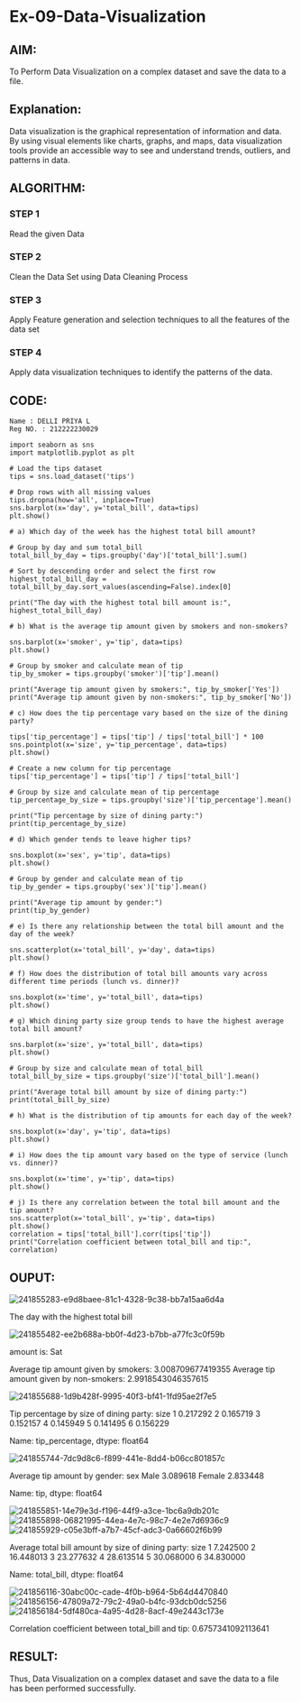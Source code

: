 # Ex-09-Data-Visualization

## AIM:
To Perform Data Visualization on a complex dataset and save the data to a file. 

## Explanation:
Data visualization is the graphical representation of information and data. By using visual elements like charts, graphs, and maps, data visualization tools provide an accessible way to see and understand trends, outliers, and patterns in data.

## ALGORITHM:
### STEP 1
Read the given Data
### STEP 2
Clean the Data Set using Data Cleaning Process
### STEP 3
Apply Feature generation and selection techniques to all the features of the data set
### STEP 4
Apply data visualization techniques to identify the patterns of the data.

## CODE:
```
Name : DELLI PRIYA L
Reg NO. : 212222230029

import seaborn as sns
import matplotlib.pyplot as plt

# Load the tips dataset
tips = sns.load_dataset('tips')

# Drop rows with all missing values
tips.dropna(how='all', inplace=True)
sns.barplot(x='day', y='total_bill', data=tips)
plt.show()

# a) Which day of the week has the highest total bill amount?

# Group by day and sum total_bill
total_bill_by_day = tips.groupby('day')['total_bill'].sum()

# Sort by descending order and select the first row
highest_total_bill_day = total_bill_by_day.sort_values(ascending=False).index[0]

print("The day with the highest total bill amount is:", highest_total_bill_day)

# b) What is the average tip amount given by smokers and non-smokers?

sns.barplot(x='smoker', y='tip', data=tips)
plt.show()

# Group by smoker and calculate mean of tip
tip_by_smoker = tips.groupby('smoker')['tip'].mean()

print("Average tip amount given by smokers:", tip_by_smoker['Yes'])
print("Average tip amount given by non-smokers:", tip_by_smoker['No'])

# c) How does the tip percentage vary based on the size of the dining party?

tips['tip_percentage'] = tips['tip'] / tips['total_bill'] * 100
sns.pointplot(x='size', y='tip_percentage', data=tips)
plt.show()

# Create a new column for tip percentage
tips['tip_percentage'] = tips['tip'] / tips['total_bill']

# Group by size and calculate mean of tip percentage
tip_percentage_by_size = tips.groupby('size')['tip_percentage'].mean()

print("Tip percentage by size of dining party:")
print(tip_percentage_by_size)

# d) Which gender tends to leave higher tips?

sns.boxplot(x='sex', y='tip', data=tips)
plt.show()

# Group by gender and calculate mean of tip
tip_by_gender = tips.groupby('sex')['tip'].mean()

print("Average tip amount by gender:")
print(tip_by_gender)

# e) Is there any relationship between the total bill amount and the day of the week?

sns.scatterplot(x='total_bill', y='day', data=tips)
plt.show()

# f) How does the distribution of total bill amounts vary across different time periods (lunch vs. dinner)?

sns.boxplot(x='time', y='total_bill', data=tips)
plt.show()

# g) Which dining party size group tends to have the highest average total bill amount?

sns.barplot(x='size', y='total_bill', data=tips)
plt.show()

# Group by size and calculate mean of total_bill
total_bill_by_size = tips.groupby('size')['total_bill'].mean()

print("Average total bill amount by size of dining party:")
print(total_bill_by_size)

# h) What is the distribution of tip amounts for each day of the week?

sns.boxplot(x='day', y='tip', data=tips)
plt.show()

# i) How does the tip amount vary based on the type of service (lunch vs. dinner)?

sns.boxplot(x='time', y='tip', data=tips)
plt.show()

# j) Is there any correlation between the total bill amount and the tip amount?
sns.scatterplot(x='total_bill', y='tip', data=tips)
plt.show()
correlation = tips['total_bill'].corr(tips['tip'])
print("Correlation coefficient between total_bill and tip:", correlation)
```

## OUPUT:

![241855283-e9d8baee-81c1-4328-9c38-bb7a15aa6d4a](https://github.com/Priya-Loganathan/ODD2023-Datascience-Ex-09/assets/121166075/158ae14f-5b8f-42d7-b9bb-03a88267c2a0)

The day with the highest total bill 

![241855482-ee2b688a-bb0f-4d23-b7bb-a77fc3c0f59b](https://github.com/Priya-Loganathan/ODD2023-Datascience-Ex-09/assets/121166075/ff1107fc-92c9-4d8c-9ea7-5d8862834f3e)

amount is: Sat 

Average tip amount given by smokers: 3.008709677419355 Average tip amount given by non-smokers: 2.9918543046357615

![241855688-1d9b428f-9995-40f3-bf41-1fd95ae2f7e5](https://github.com/Priya-Loganathan/ODD2023-Datascience-Ex-09/assets/121166075/3ba3e0cb-3101-42db-8879-8f78708146be)

Tip percentage by size of dining party: size 1 0.217292 2 0.165719 3 0.152157 4 0.145949 5 0.141495 6 0.156229

Name: tip_percentage, dtype: float64

![241855744-7dc9d8c6-f899-441e-8dd4-b06cc801857c](https://github.com/Priya-Loganathan/ODD2023-Datascience-Ex-09/assets/121166075/d3b64c37-f5c3-4343-826b-0daaa5df8d8c)

Average tip amount by gender: sex Male 3.089618 Female 2.833448 

Name: tip, dtype: float64

![241855851-14e79e3d-f196-44f9-a3ce-1bc6a9db201c](https://github.com/Priya-Loganathan/ODD2023-Datascience-Ex-09/assets/121166075/05a03f4e-e8e7-4f1e-8532-e303d9db0c80)
![241855898-06821995-44ea-4e7c-98c7-4e2e7d6936c9](https://github.com/Priya-Loganathan/ODD2023-Datascience-Ex-09/assets/121166075/a56fbb57-c199-4d24-8977-8f967934c1ca)
![241855929-c05e3bff-a7b7-45cf-adc3-0a66602f6b99](https://github.com/Priya-Loganathan/ODD2023-Datascience-Ex-09/assets/121166075/ec6f4fda-29a9-404d-bb94-2dc19d019595)

Average total bill amount by size of dining party: size 1 7.242500 2 16.448013 3 23.277632 4 28.613514 5 30.068000 6 34.830000

Name: total_bill, dtype: float64

![241856116-30abc00c-cade-4f0b-b964-5b64d4470840](https://github.com/Priya-Loganathan/ODD2023-Datascience-Ex-09/assets/121166075/9a5da26a-e488-4a28-bc04-cd06ff397114)
![241856156-47809a72-79c2-49a0-b4fc-93dcb0dc5256](https://github.com/Priya-Loganathan/ODD2023-Datascience-Ex-09/assets/121166075/f3e2ef7b-ed41-4d29-b2ee-16fd9b5a09af)
![241856184-5df480ca-4a95-4d28-8acf-49e2443c173e](https://github.com/Priya-Loganathan/ODD2023-Datascience-Ex-09/assets/121166075/887da99b-7669-4219-8d38-f12230b71c45)

Correlation coefficient between total_bill and tip: 0.6757341092113641

## RESULT:
Thus, Data Visualization on a complex dataset and save the data to a file has been performed successfully.

